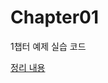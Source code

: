 # Chapter01  

1챕터 예제 실습 코드

[정리 내용](https://github.com/fkdl0048/BookReview/blob/main/Refactoring/Chapter01.md)